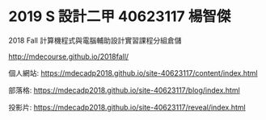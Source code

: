 # 2019 S 設計二甲 40623117 楊智傑
2018 Fall 計算機程式與電腦輔助設計實習課程分組倉儲

http://mdecourse.github.io/2018fall/

個人網站: https://mdecadp2018.github.io/site-40623117/content/index.html

部落格: https://mdecadp2018.github.io/site-40623117/blog/index.html

投影片: https://mdecadp2018.github.io/site-40623117/reveal/index.html

